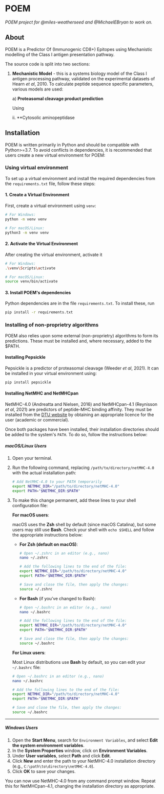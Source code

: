 # POEM
*POEM project for @miles-weatherseed and @MichaelEBryan to work on.*

## About

POEM is a Predictor Of (Immunogenic CD8+) Epitopes using Mechanistic modelling of the Class I antigen presentation pathway.

The source code is split into two sections:

1) **Mechanistic Model** - this is a systems biology model of the Class I antigen processing pathway, validated on the experimental datasets of Hearn *et al*, 2010. To calculate peptide sequence specific parameters, various models are used:

    a)  **Proteasomal cleavage product prediction**
    
    Using 

    ii. **Cytosolic aminopeptidase 

## Installation

POEM is written primarily in Python and should be compatible with Python>=3.7. To avoid conflicts in dependencies, it is recommended that users create a new virtual environment for POEM:

### Using virtual environment

To set up a virtual environment and install the required dependencies from the `requirements.txt` file, follow these steps:

#### 1. Create a Virtual Environment

First, create a virtual environment using `venv`:

```bash
# For Windows:
python -m venv venv

# For macOS/Linux:
python3 -m venv venv
```
#### 2. Activate the Virtual Environment

After creating the virtual environment, activate it

```bash
# For Windows:
.\venv\Scripts\activate

# For macOS/Linux:
source venv/bin/activate
```

#### 3. Install POEM's dependencies

Python dependencies are in the file `requirements.txt`. To install these, run

```bash
pip install -r requirements.txt
```

### Installing of non-proprietry algorithms

POEM also relies upon some external (non-proprietry) algorithms to form its predictions. These must be installed and, where necessary, added to the $PATH.

#### Installing Pepsickle

Pepsickle is a predictor of proteasomal cleavage (Weeder *et al*, 2021). It can be installed in your virtual environment using:

```bash
pip install pepsickle
```

#### Installing NetMHC and NetMHCpan

NetMHC-4.0 (Andreatta and Nielsen, 2016) and NetMHCpan-4.1 (Reynisson *et al*, 2021) are predictors of peptide-MHC binding affinity. They must be installed from the [DTU website](https://services.healthtech.dtu.dk/services/NetMHCpan-4.1/) by obtaining an appropriate licence for the user (academic or commercial).

Once both packages have been installed, their installation directories should be added to the system's `PATH`. To do so, follow the instructions below:

##### macOS/Linux Users

1. Open your terminal.
2. Run the following command, replacing `/path/to/directory/netMHC-4.0` with the actual installation path:

    ```bash
    # Add NetMHC-4.0 to your PATH temporarily
    export NETMHC_DIR="/path/to/directory/netMHC-4.0"
    export PATH="$NETMHC_DIR:$PATH"
    ```

3. To make this change permanent, add these lines to your shell configuration file:

    **For macOS users**:
    
    macOS uses the **Zsh** shell by default (since macOS Catalina), but some users may still use **Bash**. Check your shell with `echo $SHELL` and follow the appropriate instructions below:
    
    - **For Zsh (default on macOS)**:

        ```bash
        # Open ~/.zshrc in an editor (e.g., nano)
        nano ~/.zshrc

        # Add the following lines to the end of the file:
        export NETMHC_DIR="/path/to/directory/netMHC-4.0"
        export PATH="$NETMHC_DIR:$PATH"

        # Save and close the file, then apply the changes:
        source ~/.zshrc
        ```

    - **For Bash** (if you’ve changed to Bash):

        ```bash
        # Open ~/.bashrc in an editor (e.g., nano)
        nano ~/.bashrc

        # Add the following lines to the end of the file:
        export NETMHC_DIR="/path/to/directory/netMHC-4.0"
        export PATH="$NETMHC_DIR:$PATH"

        # Save and close the file, then apply the changes:
        source ~/.bashrc
        ```

    **For Linux users**:
    
    Most Linux distributions use **Bash** by default, so you can edit your `~/.bashrc` file:

    ```bash
    # Open ~/.bashrc in an editor (e.g., nano)
    nano ~/.bashrc

    # Add the following lines to the end of the file:
    export NETMHC_DIR="/path/to/directory/netMHC-4.0"
    export PATH="$NETMHC_DIR:$PATH"

    # Save and close the file, then apply the changes:
    source ~/.bashrc
    ```

---

##### Windows Users

1. Open the **Start Menu**, search for `Environment Variables`, and select **Edit the system environment variables**.
2. In the **System Properties** window, click on **Environment Variables**.
3. Under **User variables**, select **Path** and click **Edit**.
4. Click **New** and enter the path to your NetMHC-4.0 installation directory (e.g., `C:\path\to\directory\netMHC-4.0`).
5. Click **OK** to save your changes.

You can now use NetMHC-4.0 from any command prompt window. Repeat this for NetMHCpan-4.1, changing the installation directory as appropriate.